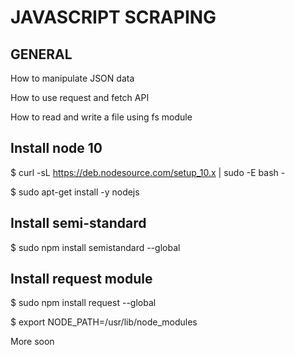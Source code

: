 # JAVASCRIPT SCRAPING

## GENERAL

How to manipulate JSON data

How to use request and fetch API

How to read and write a file using fs module

## Install node 10

$ curl -sL https://deb.nodesource.com/setup_10.x | sudo -E bash -

$ sudo apt-get install -y nodejs

## Install semi-standard

$ sudo npm install semistandard --global

## Install request module

$ sudo npm install request --global

$ export NODE_PATH=/usr/lib/node_modules

More soon
